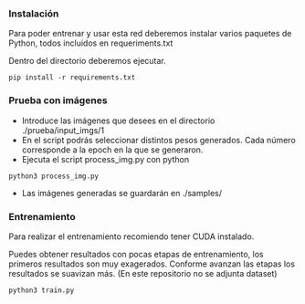 ### Instalación 

Para poder entrenar y usar esta red deberemos instalar varios paquetes de Python, todos incluidos en requeriments.txt

Dentro del directorio deberemos ejecutar.

```
pip install -r requirements.txt
```
### Prueba con imágenes

* Introduce las imágenes que desees en el directorio ./prueba/input_imgs/1
* En el script podrás seleccionar distintos pesos generados. Cada número corresponde a la epoch en la que se generaron.
* Ejecuta el script process_img.py con python

```
python3 process_img.py
```

* Las imágenes generadas se guardarán en ./samples/

### Entrenamiento

Para realizar el entrenamiento recomiendo tener CUDA instalado.

Puedes obtener resultados con pocas etapas de entrenamiento, los primeros resultados son muy
exagerados. Conforme avanzan las etapas los resultados se suavizan más. (En este repositorio no se adjunta dataset)

```
python3 train.py
```
